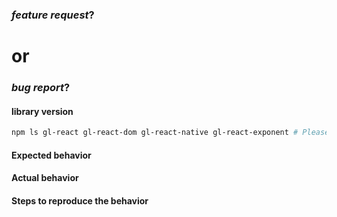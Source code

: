 ### *feature request*? 

# or 

### *bug report*?

#### library version

```bash
npm ls gl-react gl-react-dom gl-react-native gl-react-exponent # Please run and paste the output of this
```

#### Expected behavior

#### Actual behavior

#### Steps to reproduce the behavior
